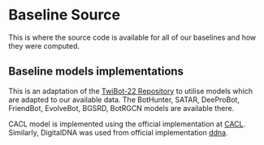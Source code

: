 # Baseline Source

This is where the source code is available for all of our baselines and how they were computed.

## Baseline models implementations

This is an adaptation of the [TwiBot-22 Repository](https://github.com/LuoUndergradXJTU/TwiBot-22) to utilise models which are adapted to our available data. The BotHunter, SATAR, DeeProBot, FriendBot, EvolveBot, BGSRD, BotRGCN models are available there.

CACL model is implemented using the official implementation at [CACL](https://github.com/SirryChen/CACL). Similarly, DigitalDNA was used from official implementation [ddna](https://github.com/WAFI-CNR/ddna-toolbox).